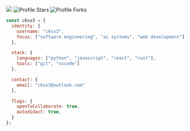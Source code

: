 ![](https://komarev.com/ghpvc/?username=c6sx3&color=4d5159&abbreviated=true)
<img src="https://img.shields.io/badge/dynamic/json?&label=Total%20Stars&color=4d5159&style=flat&style=for-the-badge&query=%24.stars&url=https://api.github-star-counter.workers.dev/user/c6sx3" alt="Profile Stars"></a>
<img src="https://img.shields.io/badge/dynamic/json?&label=Total%20Forks&color=4d5159&style=flat&style=for-the-badge&query=%24.forks&url=https://api.github-star-counter.workers.dev/user/c6sx3" alt="Profile Forks"></a>

```javascript
const c6sx3 = {
  identity: {
    username: "c6sx3",
    focus: ["software engineering", "ai systems", "web development"]
  },

  stack: {
    languages: ["python", "javascript", "react", "rust"],
    tools: ["git", "vscode"]
  },

  contact: {
    email: "c6sx3@outlook.com"
  },

  flags: {
    openToCollaborate: true,
    autodidact: true,
  }
};
```
